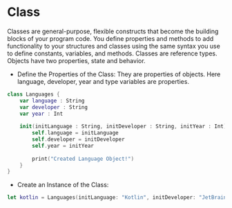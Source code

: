 # Class
Classes are general-purpose, flexible constructs that become the building blocks of your program code. 
You define properties and methods to add functionality to your structures and classes using the same syntax you use to define constants, 
variables, and methods. Classes are reference types.
Objects have two properties, state and behavior.

- Define the Properties of the Class:
They are properties of objects. Here language, developer, year and type variables are properties.
```swift
class Languages { 
    var language : String
    var developer : String
    var year : Int
    
    init(initLanguage : String, initDeveloper : String, initYear : Int) {
        self.language = initLanguage
        self.developer = initDeveloper
        self.year = initYear
        
        print("Created Language Object!")
    }
}
```
- Create an Instance of the Class:
```swift
let kotlin = Languages(initLanguage: "Kotlin", initDeveloper: "JetBrains", initYear: 2014)
```
